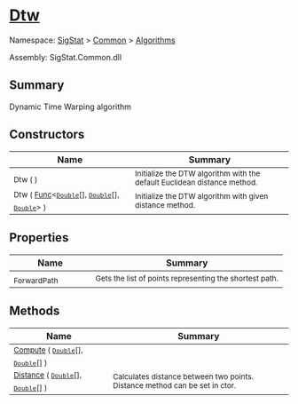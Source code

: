 # [Dtw](./Dtw.md)

Namespace: [SigStat]() > [Common](./../README.md) > [Algorithms](./README.md)

Assembly: SigStat.Common.dll

## Summary
Dynamic Time Warping algorithm

## Constructors

| Name | Summary | 
| --- | --- | 
| <sub>Dtw (  )</sub><em>&nbsp;&nbsp;&nbsp;&nbsp;&nbsp;&nbsp;&nbsp;&nbsp;&nbsp;&nbsp;&nbsp;&nbsp;</em>| <sub>Initialize the DTW algorithm with the default Euclidean distance method.</sub>| <br>
| <sub>Dtw ( [Func](https://docs.microsoft.com/en-us/dotnet/api/System.Func-3)\<[`Double`](https://docs.microsoft.com/en-us/dotnet/api/System.Double)[], [`Double`](https://docs.microsoft.com/en-us/dotnet/api/System.Double)[], [`Double`](https://docs.microsoft.com/en-us/dotnet/api/System.Double)> )</sub><em>&nbsp;&nbsp;&nbsp;&nbsp;&nbsp;&nbsp;&nbsp;&nbsp;&nbsp;&nbsp;&nbsp;&nbsp;</em>| <sub>Initialize the DTW algorithm with given distance method.</sub>| <br>


## Properties

| Name | Summary | 
| --- | --- | 
| <sub>ForwardPath</sub><em>&nbsp;&nbsp;&nbsp;&nbsp;&nbsp;&nbsp;&nbsp;&nbsp;&nbsp;&nbsp;&nbsp;&nbsp;</em>| <sub>Gets the list of points representing the shortest path.</sub>| <br>


## Methods

| Name | Summary | 
| --- | --- | 
| <sub>[Compute](./Methods/Dtw-100664204.md) ( [`Double`](https://docs.microsoft.com/en-us/dotnet/api/System.Double)[], [`Double`](https://docs.microsoft.com/en-us/dotnet/api/System.Double)[] )</sub><em>&nbsp;&nbsp;&nbsp;&nbsp;&nbsp;&nbsp;&nbsp;&nbsp;&nbsp;&nbsp;&nbsp;&nbsp;</em>| <sub></sub>| <br>
| <sub>[Distance](./Methods/Dtw-100664205.md) ( [`Double`](https://docs.microsoft.com/en-us/dotnet/api/System.Double)[], [`Double`](https://docs.microsoft.com/en-us/dotnet/api/System.Double)[] )</sub><em>&nbsp;&nbsp;&nbsp;&nbsp;&nbsp;&nbsp;&nbsp;&nbsp;&nbsp;&nbsp;&nbsp;&nbsp;</em>| <sub>Calculates distance between two points.  Distance method can be set in ctor.</sub>| <br>


